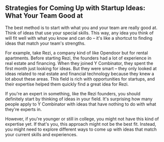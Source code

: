 ## Strategies for Coming Up with Startup Ideas: What Your Team Good at

The best method is to start with what you and your team are really good at. Think of ideas that use your special skills. This way, any idea you think of will fit well with what you know and can do – it's like a shortcut to finding ideas that match your team's strengths.

For example, take Rezi, a company kind of like Opendoor but for rental apartments. Before starting Rezi, the founders had a lot of experience in real estate and financing. When they joined Y Combinator, they spent the first month just looking for ideas. But they were smart – they only looked at ideas related to real estate and financial technology because they knew a lot about these areas. This field is rich with opportunities for startups, and their expertise helped them quickly find a great idea for Rezi.

If you're an expert in something, like the Rezi founders, you should definitely start by thinking of ideas in your field. It's surprising how many people apply to Y Combinator with ideas that have nothing to do with what they're experts in.

However, if you're younger or still in college, you might not have this kind of expertise yet. If that's you, this approach might not be the best fit. Instead, you might need to explore different ways to come up with ideas that match your current skills and experiences.